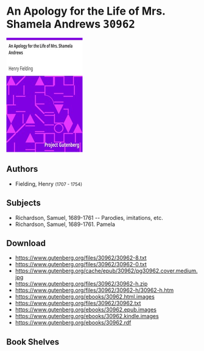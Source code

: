 # An Apology for the Life of Mrs. Shamela Andrews <kbd>30962</kbd>

![](./cover.medium.jpg "")

## Authors


 - Fielding, Henry <small>(1707 - 1754)</small>

## Subjects


 - Richardson, Samuel, 1689-1761 -- Parodies, imitations, etc.
 - Richardson, Samuel, 1689-1761. Pamela

## Download


 - https://www.gutenberg.org/files/30962/30962-8.txt
 - https://www.gutenberg.org/files/30962/30962-0.txt
 - https://www.gutenberg.org/cache/epub/30962/pg30962.cover.medium.jpg
 - https://www.gutenberg.org/files/30962/30962-h.zip
 - https://www.gutenberg.org/files/30962/30962-h/30962-h.htm
 - https://www.gutenberg.org/ebooks/30962.html.images
 - https://www.gutenberg.org/files/30962/30962.txt
 - https://www.gutenberg.org/ebooks/30962.epub.images
 - https://www.gutenberg.org/ebooks/30962.kindle.images
 - https://www.gutenberg.org/ebooks/30962.rdf

## Book Shelves


